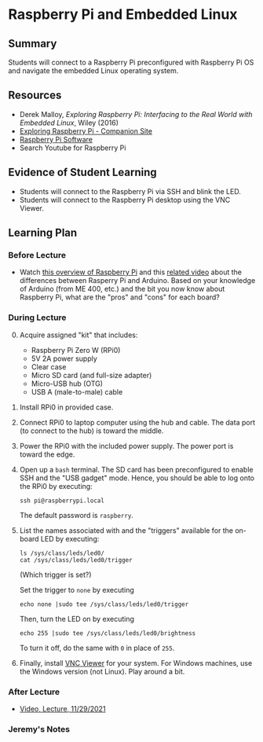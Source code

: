 # Raspberry Pi and Embedded Linux

## Summary

Students will connect to a Raspberry Pi preconfigured with Raspberry Pi OS and 
navigate the embedded Linux operating system.



## Resources

 - Derek Malloy, *Exploring Raspberry Pi: Interfacing to the Real World with Embedded Linux*, Wiley (2016)
 - [Exploring Raspberry Pi - Companion Site](http://exploringrpi.com/)
 - [Raspberry Pi Software](https://www.raspberrypi.com/software/)
 - Search Youtube for Raspberry Pi

##  Evidence of Student Learning

  - Students will connect to the Raspberry Pi via SSH and blink the LED.
  - Students will connect to the Raspberry Pi desktop using the VNC Viewer.

## Learning Plan


### Before Lecture

  - Watch [this overview of Raspberry Pi](https://www.youtube.com/watch?v=EKPobkb1N6o)
    and this [related video](https://www.youtube.com/watch?v=p40OetppIDg) about the 
    differences between Rasperry Pi and Arduino.  Based on your knowledge of 
    Arduino (from ME 400, etc.) and the bit you now know about Raspberry Pi,
    what are the "pros" and "cons" for each board?

### During Lecture

  0. Acquire assigned "kit" that includes:

     - Raspberry Pi Zero W (RPi0)
     - 5V 2A power supply
     - Clear case
     - Micro SD card (and full-size adapter)
     - Micro-USB hub (OTG)
     - USB A (male-to-male) cable

  1. Install RPi0 in provided case.

  2. Connect RPi0 to laptop computer using the hub and cable.   The data port (to connect to the hub) is toward the middle.

  3. Power the RPi0 with the included power supply.  The power port is toward the edge.

  4. Open up a `bash` terminal.  The SD card has been preconfigured to enable SSH and the "USB gadget" mode.  Hence,
     you should be able to log onto the RPi0 by executing:

     ```
     ssh pi@raspberrypi.local
     ```

     The default password is `raspberry`.


  5. List the names associated with and the "triggers" available for the on-board LED by executing:

     ```
     ls /sys/class/leds/led0/
     cat /sys/class/leds/led0/trigger
     ```

     (Which trigger is set?)

     Set the trigger to `none` by executing

     ```
     echo none |sudo tee /sys/class/leds/led0/trigger
     ```

     Then, turn the LED on by executing

     ```
     echo 255 |sudo tee /sys/class/leds/led0/brightness
     ```

     To turn it off, do the same with `0` in place of `255`.

  6. Finally, install [VNC Viewer](https://www.realvnc.com/en/connect/download/viewer/) for your
     system.  For Windows machines, use the Windows version (not Linux).  Play around a bit.


### After Lecture

   - [Video, Lecture, 11/29/2021](https://mediasite.k-state.edu/mediasite/Play/3b2f017eec374e21b2e1ec1dc1ba89d81d)  

### Jeremy's Notes


